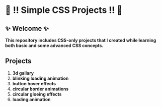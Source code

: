 # 🎨 !! Simple CSS Projects !! 💯

## ✨ Welcome ✨

**This repository includes CSS-only projects that I created while learning both basic and some advanced CSS concepts.**

## Projects
1. **3d gallary**
1. **blinking loading animation**
1. **button hover effects**
1. **circular border animations**
1. **circular gloeing effects**
1. **loading animation**